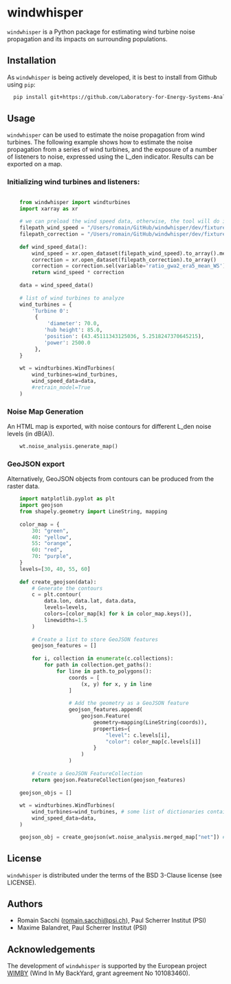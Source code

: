 # windwhisper

``windwhisper`` is a Python package for estimating wind turbine 
noise propagation and its impacts on surrounding populations.

## Installation

As ``windwhisper`` is being actively developed, 
it is best to install from Github using ``pip``:

```bash
  pip install git+https://github.com/Laboratory-for-Energy-Systems-Analysis/windwhisper.git
```

## Usage

``windwhisper`` can be used to estimate the noise propagation from wind turbines. 
The following example shows how to estimate the noise propagation from a series of
wind turbines, and the exposure of a number of listeners to noise, expressed using
the L_den indicator. Results can be exported on a map.


### Initializing wind turbines and listeners:

```python

    from windwhisper import windturbines
    import xarray as xr
    
    # we can preload the wind speed data, otherwise, the tool will do it every time
    filepath_wind_speed = "/Users/romain/GitHub/windwhisper/dev/fixtures/era5_mean_2013-2022_month_by_hour.nc"
    filepath_correction = "/Users/romain/GitHub/windwhisper/dev/fixtures/ratio_gwa2_era5.nc"
    
    def wind_speed_data():
        wind_speed = xr.open_dataset(filepath_wind_speed).to_array().mean(dim="month")
        correction = xr.open_dataset(filepath_correction).to_array()
        correction = correction.sel(variable='ratio_gwa2_era5_mean_WS').interp(latitude=wind_speed.latitude, longitude=wind_speed.longitude, method="linear")
        return wind_speed * correction
        
    data = wind_speed_data()
    
    # list of wind turbines to analyze
    wind_turbines = {
        'Turbine 0': 
         {
             'diameter': 70.0,
            'hub height': 85.0,
            'position': (43.45111343125036, 5.2518247370645215),
            'power': 2500.0
         },
    }
    
    wt = windturbines.WindTurbines(
        wind_turbines=wind_turbines,
        wind_speed_data=data,
        #retrain_model=True
    )

```


### Noise Map Generation

An HTML map is exported, with noise contours for different L_den noise levels (in dB(A)).

```python
    wt.noise_analysis.generate_map()
```

### GeoJSON export

Alternatively, GeoJSON objects from contours can be produced from the raster data.

```python
    import matplotlib.pyplot as plt
    import geojson
    from shapely.geometry import LineString, mapping
    
    color_map = {
        30: "green",
        40: "yellow",
        55: "orange",
        60: "red",
        70: "purple",
    }
    levels=[30, 40, 55, 60]
    
    def create_geojson(data):
        # Generate the contours
        c = plt.contour(
            data.lon, data.lat, data.data,
            levels=levels,
            colors=[color_map[k] for k in color_map.keys()],
            linewidths=1.5
        )
    
        # Create a list to store GeoJSON features
        geojson_features = []
    
        for i, collection in enumerate(c.collections):
            for path in collection.get_paths():
                for line in path.to_polygons():
                    coords = [
                        (x, y) for x, y in line
                    ]
    
                    # Add the geometry as a GeoJSON feature
                    geojson_features.append(
                        geojson.Feature(
                            geometry=mapping(LineString(coords)),
                            properties={
                                "level": c.levels[i],
                                "color": color_map[c.levels[i]]
                            }
                        )
                    )
    
        # Create a GeoJSON FeatureCollection
        return geojson.FeatureCollection(geojson_features)
    
    geojson_objs = []
    
    wt = windturbines.WindTurbines(
        wind_turbines=wind_turbines, # some list of dictionaries containing wind turbines locations, power, etc.
        wind_speed_data=data,
    )

    geojson_obj = create_geojson(wt.noise_analysis.merged_map["net"]) # for net noise contribution. Other attributes are available: "wind", "ambient", and "combined".

```

## License

``windwhisper`` is distributed under the terms of the BSD 3-Clause license (see LICENSE).

## Authors

* Romain Sacchi (romain.sacchi@psi.ch), Paul Scherrer Institut (PSI)
* Maxime Balandret, Paul Scherrer Institut (PSI)

## Acknowledgements
The development of `windwhisper` is supported by the European project
[WIMBY](https://cordis.europa.eu/project/id/101083460) (Wind In My BackYard, grant agreement No 101083460).

